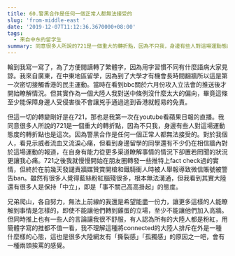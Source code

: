 ```yaml
---
title: 60.警黑合作是任何一個正常人都無法接受的
slug: 'from-middle-east '
date: '2019-12-07T11:12:36.3670000+08:00'
tags:
  - 来自中东的留学生
summary: 同意很多人所說的721是一個重大的轉折點，因為不只我，身邊有些人對這場運動態度的轉折點也是這次。因為警黑合作是任何一個正常人都無法接受的。
---
```

輪到我寫一寫了，為了方便閱讀轉了繁體字，因為用字習慣不同有什麼語病大家見諒。我來自廣東，在中東地區留學，因為到了大學才有機會長時間翻牆所以這是第一次密切接觸香港的民主運動。當時在看到bbc關於六月份攻入立法會的推送後才開始瞭解情況。但其實作為一個大陸人我對送中條例沒什麼太大的偏向，畢竟這條至少能保障身邊人受侵害後不會讓兇手通過逃到香港就輕易的免責。



但這一切的轉變剛好是在721，那也是我第一次在youtube看蘋果日報的直播。我同意很多人所說的721是一個重大的轉折點，因為不只我，身邊有些人對這場運動態度的轉折點也是這次。因為警黑合作是任何一個正常人都無法接受的。對於我個人，看見示威者流血又流淚心痛，但看到身邊留學的同學還有不少仍在相信牆內對於這場運動的報道，在自身有能力從更多渠道瞭解事情的情況下卻置若罔聞的狀況更讓我心痛。721之後我就慢慢開始在朋友圈轉發一些推特上fact check過的實情，但終於在前幾天發譴責牆媒贊賞開槍和鐵騎衝人時被人舉報導致微信賬號被警告ban。雖然有很多人覺得藍絲粉紅腦殘很多，根本無法溝通，但我看到其實大陸還有很多人是保持「中立」，即是「事不關己高高掛起」的態度。



兄弟爬山，各自努力，無法上前線的我還是希望能盡一份力，讓更多這樣的人能瞭解到事情是怎樣的，即使不能讓他們轉到雞蛋的立場，至少不能讓他們加入高牆。但同時推上也有一些人的言論讓我很不舒服，有人認為所有的大陸人都是粉紅，用簡體字寫的推都不值一看，我不理解這種將connected的大陸人排斥在外是一種什麼樣的心態，這也是很多大陸網友有「撕裂感」「孤獨感」的原因之一吧，會有一種兩頭挨罵的感覺。
